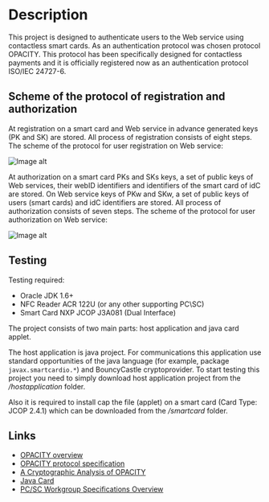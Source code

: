 # Description
This project is designed to authenticate users to the Web service using contactless smart cards. As an authentication protocol was chosen protocol OPACITY. This protocol has been specifically designed for contactless payments and it is officially registered now as an authentication protocol ISO/IEC 24727-6.

## Scheme of the protocol of registration and authorization
At registration on a smart card and Web service in advance generated keys (PK and SK) are stored. All process of registration consists of eight steps. The scheme of the protocol for user registration on Web service:

![Image alt](https://github.com/shevelevsergey/opacity-for-smartcard/raw/master/image/reg.png)

At authorization on a smart card PKs and SKs keys, a set of public keys of Web services, their webID identifiers and identifiers of the smart card of idC are stored. On Web service keys of PKw and SKw, a set of public keys of users (smart cards) and idC identifiers are stored. All process of authorization consists of seven steps. The scheme of the protocol for user authorization on Web service:

![Image alt](https://github.com/shevelevsergey/opacity-for-smartcard/raw/master/image/auth.png)

## Testing
Testing required:
- Oracle JDK 1.6+
- NFC Reader ACR 122U (or any other supporting PC\SC)
- Smart Card NXP JCOP J3A081 (Dual Interface)

The project consists of two main parts: host application and java card applet.

The host application is java project. For communications this application use standard opportunities of the java language (for example, package `javax.smartcardio.*`) and BouncyCastle cryptoprovider. To start testing this project you need to simply download host application project from the _/hostapplication_ folder.

Also it is required to install cap the file (applet) on a smart card (Card Type: JCOP 2.4.1) which can be downloaded from the _/smartcard_ folder.

## Links
- [OPACITY overview](http://www.smartcardalliance.org/resources/pdf/OPACITY_Overview%203.8.pdf)
- [OPACITY protocol specification](http://www.smartcardalliance.org/resources/pdf/OPACITY_Protocol_3.7.pdf)
- [A Cryptographic Analysis of OPACITY](https://eprint.iacr.org/2013/234.pdf)
- [Java Card](http://www.oracle.com/technetwork/java/embedded/javacard/overview/index.html)
- [PC/SC Workgroup Specifications Overview](http://www.pcscworkgroup.com/specifications/overview.php)
